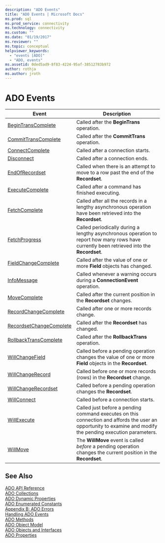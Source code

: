 ```yaml
---
description: "ADO Events"
title: "ADO Events | Microsoft Docs"
ms.prod: sql
ms.prod_service: connectivity
ms.technology: connectivity
ms.custom: ""
ms.date: "01/19/2017"
ms.reviewer: ""
ms.topic: conceptual
helpviewer_keywords: 
  - "events [ADO]"
  - "ADO, events"
ms.assetid: 0ded5ad9-8f83-4224-95af-38512783b972
author: rothja
ms.author: jroth
---
```

# ADO Events

|Event|Description|  
|-|-|  
|[BeginTransComplete](./begintranscomplete-committranscomplete-and-rollbacktranscomplete-events-ado.md)|Called after the **BeginTrans** operation.|  
|[CommitTransComplete](./begintranscomplete-committranscomplete-and-rollbacktranscomplete-events-ado.md)|Called after the **CommitTrans** operation.|  
|[ConnectComplete](./connectcomplete-and-disconnect-events-ado.md)|Called after a connection starts.|  
|[Disconnect](./connectcomplete-and-disconnect-events-ado.md)|Called after a connection ends.|  
|[EndOfRecordset](./endofrecordset-event-ado.md)|Called when there is an attempt to move to a row past the end of the **Recordset**.|  
|[ExecuteComplete](./executecomplete-event-ado.md)|Called after a command has finished executing.|  
|[FetchComplete](./fetchcomplete-event-ado.md)|Called after all the records in a lengthy asynchronous operation have been retrieved into the **Recordset**.|  
|[FetchProgress](./fetchprogress-event-ado.md)|Called periodically during a lengthy asynchronous operation to report how many rows have currently been retrieved into the **Recordset**.|  
|[FieldChangeComplete](./willchangefield-and-fieldchangecomplete-events-ado.md)|Called after the value of one or more **Field** objects has changed.|  
|[InfoMessage](./infomessage-event-ado.md)|Called whenever a warning occurs during a **ConnectionEvent** operation.|  
|[MoveComplete](./willmove-and-movecomplete-events-ado.md)|Called after the current position in the **Recordset** changes.|  
|[RecordChangeComplete](./willchangerecord-and-recordchangecomplete-events-ado.md)|Called after one or more records change.|  
|[RecordsetChangeComplete](./willchangerecordset-and-recordsetchangecomplete-events-ado.md)|Called after the **Recordset** has changed.|  
|[RollbackTransComplete](./begintranscomplete-committranscomplete-and-rollbacktranscomplete-events-ado.md)|Called after the **RollbackTrans** operation.|  
|[WillChangeField](./willchangefield-and-fieldchangecomplete-events-ado.md)|Called before a pending operation changes the value of one or more **Field** objects in the **Recordset**.|  
|[WillChangeRecord](./willchangerecord-and-recordchangecomplete-events-ado.md)|Called before one or more records (rows) in the **Recordset** change.|  
|[WillChangeRecordset](./willchangerecordset-and-recordsetchangecomplete-events-ado.md)|Called before a pending operation changes the **Recordset**.|  
|[WillConnect](./willconnect-event-ado.md)|Called before a connection starts.|  
|[WillExecute](./willexecute-event-ado.md)|Called just before a pending command executes on this connection and affords the user an opportunity to examine and modify the pending execution parameters.|  
|[WillMove](./willmove-and-movecomplete-events-ado.md)|The **WillMove** event is called *before* a pending operation changes the current position in the **Recordset**.|  
  
## See Also  
 [ADO API Reference](./ado-api-reference.md)   
 [ADO Collections](./ado-collections.md)   
 [ADO Dynamic Properties](./ado-dynamic-properties.md)   
 [ADO Enumerated Constants](./ado-enumerated-constants.md)   
 [Appendix B: ADO Errors](../../guide/appendixes/appendix-b-ado-errors.md)   
 [Handling ADO Events](../../guide/data/handling-ado-events.md)   
 [ADO Methods](./ado-methods.md)   
 [ADO Object Model](./ado-object-model.md)   
 [ADO Objects and Interfaces](./ado-objects-and-interfaces.md)   
 [ADO Properties](./ado-properties.md)